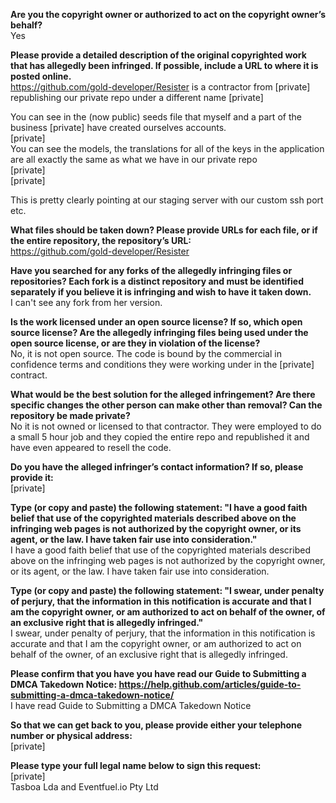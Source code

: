 **Are you the copyright owner or authorized to act on the copyright owner’s behalf?**   
Yes

**Please provide a detailed description of the original copyrighted work that has allegedly been infringed. If possible, include a URL to where it is posted online.**   
https://github.com/gold-developer/Resister is a contractor from [private] republishing our private repo under a different name [private]

You can see in the (now public) seeds file that myself and a part of the business [private] have created ourselves accounts.   
[private]  
You can see the models, the translations for all of the keys in the application are all exactly the same as what we have in our private repo   
[private]  
[private]  

This is pretty clearly pointing at our staging server with our custom ssh port etc.  

**What files should be taken down? Please provide URLs for each file, or if the entire repository, the repository’s URL:**   
https://github.com/gold-developer/Resister

**Have you searched for any forks of the allegedly infringing files or repositories? Each fork is a distinct repository and must be identified separately if you believe it is infringing and wish to have it taken down.**     
I can't see any fork from her version.

**Is the work licensed under an open source license? If so, which open source license? Are the allegedly infringing files being used under the open source license, or are they in violation of the license?**   
No, it is not open source. The code is bound by the commercial in confidence terms and conditions they were working under in the [private] contract.

**What would be the best solution for the alleged infringement? Are there specific changes the other person can make other than removal? Can the repository be made private?**   
No it is not owned or licensed to that contractor. They were employed to do a small 5 hour job and they copied the entire repo and republished it and have even appeared to resell the code.

**Do you have the alleged infringer’s contact information? If so, please provide it:**   
[private]  

**Type (or copy and paste) the following statement: "I have a good faith belief that use of the copyrighted materials described above on the infringing web pages is not authorized by the copyright owner, or its agent, or the law. I have taken fair use into consideration."**   
I have a good faith belief that use of the copyrighted materials described above on the infringing web pages is not authorized by the copyright owner, or its agent, or the law. I have taken fair use into consideration.

**Type (or copy and paste) the following statement: "I swear, under penalty of perjury, that the information in this notification is accurate and that I am the copyright owner, or am authorized to act on behalf of the owner, of an exclusive right that is allegedly infringed."**   
I swear, under penalty of perjury, that the information in this notification is accurate and that I am the copyright owner, or am authorized to act on behalf of the owner, of an exclusive right that is allegedly infringed.

**Please confirm that you have you have read our Guide to Submitting a DMCA Takedown Notice: https://help.github.com/articles/guide-to-submitting-a-dmca-takedown-notice/**   
I have read Guide to Submitting a DMCA Takedown Notice

**So that we can get back to you, please provide either your telephone number or physical address:**   
[private]  

**Please type your full legal name below to sign this request:**   
[private]  
Tasboa Lda and Eventfuel.io Pty Ltd
